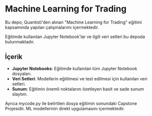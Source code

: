 # Machine Learning for Trading

Bu depo, Quantisti'den alınan "Machine Learning for Trading" eğitimi kapsamında yapılan çalışmalarımı içermektedir.

Eğitimde kullanılan Jupyter Notebook'lar ve ilgili veri setleri bu depoda bulunmaktadır.

## İçerik

- **Jupyter Notebooks**: Eğitimde kullanılan tüm Jupyter Notebook dosyaları.
- **Veri Setleri**: Modellerin eğitilmesi ve test edilmesi için kullanılan veri setleri.
- **Sunum**: Eğitimin önemli noktalarını özetleyen basit ve sade sunum slaytım.

Ayrıca mycode.py ile belirtilen dosya eğitimin sonundaki Capstone Projesidir. ML modellerinin direkt uygulamasını içermektedir. 
